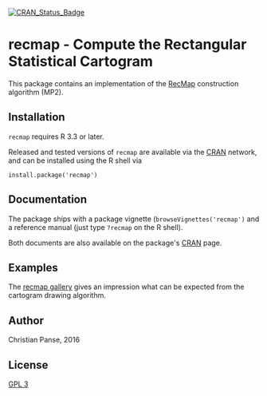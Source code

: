 [![CRAN_Status_Badge](http://www.r-pkg.org/badges/version/recmap)](https://cran.r-project.org/package=recmap)

# recmap - Compute the Rectangular Statistical Cartogram

This package contains an implementation of the [RecMap](http://dx.doi.org/10.1109/INFVIS.2004.57) construction algorithm (MP2).


## Installation

`recmap` requires R 3.3 or later.

Released and tested versions of `recmap` are available via the 
[CRAN](https://cran.r-project.org/package=recmap) network, 
and can be installed using the R shell via

```
install.package('recmap')
```

## Documentation

The package ships with a package vignette (`browseVignettes('recmap')` 
and a reference manual (just type `?recmap` on the R shell).

Both documents are also available on the package's [CRAN](https://cran.r-project.org/package=recmap) page.


## Examples

The [recmap gallery](http://cartodraw.science/recmap/gallery/) gives an impression what can
be expected from the cartogram drawing algorithm.

## Author

Christian Panse, 2016

## License

[GPL 3](http://www.gnu.org/licenses/gpl-3.0.en.html)
